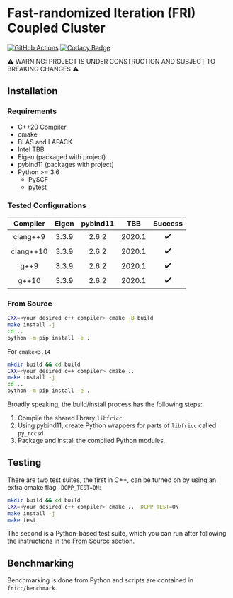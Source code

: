 # Fast-randomized Iteration (FRI) Coupled Cluster
[![GitHub Actions](https://github.com/jamesETsmith/fri-cc/actions/workflows/cmake.yml/badge.svg)](https://github.com/jamesETsmith/fri-cc/actions)
[![Codacy Badge](https://app.codacy.com/project/badge/Grade/6bf6b7d62d3442c89a4e4017e1e6213b)](https://www.codacy.com/gh/jamesETsmith/fri-cc/dashboard?utm_source=github.com&amp;utm_medium=referral&amp;utm_content=jamesETsmith/fri-cc&amp;utm_campaign=Badge_Grade)


:warning: WARNING: PROJECT IS UNDER CONSTRUCTION AND SUBJECT TO BREAKING CHANGES :warning:

## Installation

### Requirements
- C++20 Compiler
- cmake
- BLAS and LAPACK
- Intel TBB
- Eigen (packaged with project)
- pybind11 (packages with project)
- Python >= 3.6
    - PySCF
    - pytest

### Tested Configurations

| Compiler  | Eigen | pybind11 |  TBB   |      Success       |
| :-------: | :---: | :------: | :----: | :----------------: |
| clang++9  | 3.3.9 |  2.6.2   | 2020.1 | :heavy_check_mark: |
| clang++10 | 3.3.9 |  2.6.2   | 2020.1 | :heavy_check_mark: |
|   g++9    | 3.3.9 |  2.6.2   | 2020.1 | :heavy_check_mark: |
|   g++10   | 3.3.9 |  2.6.2   | 2020.1 | :heavy_check_mark: |


### From Source
```bash
CXX=<your desired c++ compiler> cmake -B build
make install -j
cd ..
python -m pip install -e .
```

For `cmake<3.14`
```bash
mkdir build && cd build
CXX=<your desired c++ compiler> cmake ..
make install -j
cd ..
python -m pip install -e .
```

Broadly speaking, the build/install process has the following steps:

1. Compile the shared library `libfricc`
2. Using pybind11, create Python wrappers for parts of `libfricc` called `py_rccsd`
3. Package and install the compiled Python modules.

## Testing

There are two test suites, the first in C++, can be turned on by using an extra cmake flag `-DCPP_TEST=ON`:

```bash
mkdir build && cd build
CXX=<your desired c++ compiler> cmake .. -DCPP_TEST=ON
make install -j
make test
```

The second is a Python-based test suite, which you can run after following the instructions in the [From Source](#from-source) section.

## Benchmarking
Benchmarking is done from Python and scripts are contained in `fricc/benchmark`.

